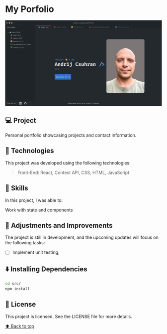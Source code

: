 # My Porfolio

<p align="center">
 <img width="900" src="./src/images/Preview.png" alt="preview" >
</p>

## 💻 Project

Personal portfolio showcasing projects and contact information.

## 🚀 Technologies

This project was developed using the following technologies:

> Front-End: React, Context API, CSS, HTML, JavaScript

## 📌 Skills

In this project, I was able to:

Work with state and components

## 📝 Adjustments and Improvements

The project is still in development, and the upcoming updates will focus on the following tasks:

- [ ] Implement unit testing;

## ⬇️ Installing Dependencies

```bash
cd src/
npm install
```

## 📄 License

This project is licensed. See the LICENSE file for more details.

[⬆️ Back to top](#my-portfolio)<br>
